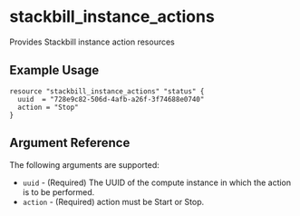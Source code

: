 # stackbill_instance_actions

Provides Stackbill instance action resources

## Example Usage

```
resource "stackbill_instance_actions" "status" {
  uuid  = "728e9c82-506d-4afb-a26f-3f74688e0740"
  action = "Stop"
}

```

## Argument Reference

The following arguments are supported:

- `uuid` - (Required) The UUID of the compute instance in which the action is to be performed.
- `action` - (Required) action must be Start or Stop.
